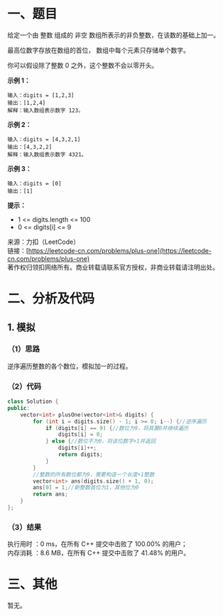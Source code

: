 # 一、题目
给定一个由 整数 组成的 非空 数组所表示的非负整数，在该数的基础上加一。   
   
最高位数字存放在数组的首位， 数组中每个元素只存储单个数字。   
    
你可以假设除了整数 0 之外，这个整数不会以零开头。   
   
**示例 1：**    
```
输入：digits = [1,2,3]
输出：[1,2,4]
解释：输入数组表示数字 123。
```
**示例 2：**    
```
输入：digits = [4,3,2,1]
输出：[4,3,2,2]
解释：输入数组表示数字 4321。
```
**示例 3：**    
```
输入：digits = [0]
输出：[1]
```
**提示：**    
- 1 <= digits.length <= 100
- 0 <= digits[i] <= 9
     
     
来源：力扣（LeetCode）    
链接：[https://leetcode-cn.com/problems/plus-one](https://leetcode-cn.com/problems/plus-one)    
著作权归领扣网络所有。商业转载请联系官方授权，非商业转载请注明出处。   
# 二、分析及代码    
## 1. 模拟
### （1）思路
逆序遍历整数的各个数位，模拟加一的过程。     
### （2）代码
```cpp
class Solution {
public:
    vector<int> plusOne(vector<int>& digits) {
        for (int i = digits.size() - 1; i >= 0; i--) {//逆序遍历
            if (digits[i] == 9) {//数位为9，将其置0并继续遍历
                digits[i] = 0;
            } else {//数位不为9，将该位数字+1并返回
                digits[i]++;
                return digits;
            }
        }
        //整数的所有数位都为9，需要构造一个长度+1整数
        vector<int> ans(digits.size() + 1, 0);
        ans[0] = 1;//新整数首位为1，其他位为0
        return ans;
    }
};
```
### （3）结果
执行用时 ：0 ms，在所有 C++ 提交中击败了 100.00% 的用户；    
内存消耗 ：8.6 MB，在所有 C++ 提交中击败了 41.48% 的用户。      
# 三、其他
暂无。  
